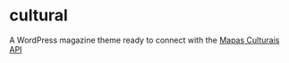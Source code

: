 cultural
========

A WordPress magazine theme ready to connect with the [Mapas Culturais API](https://github.com/hacklabr/mapasculturais)
